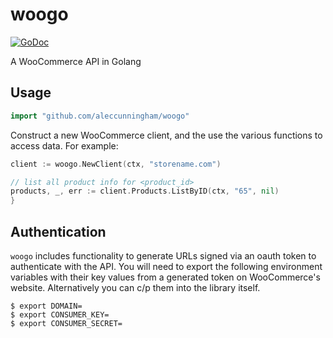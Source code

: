 # woogo

[![GoDoc](https://godoc.org/github.com/aleccunningham/woogo?status.svg)](https://godoc.org/github.com/aleccunningham/woogo)

A WooCommerce API in Golang

## Usage

```Go
import "github.com/aleccunningham/woogo"
```

Construct a new WooCommerce client, and the use the various functions to access data. For example:

```Go
client := woogo.NewClient(ctx, "storename.com")

// list all product info for <product_id>
products, _, err := client.Products.ListByID(ctx, "65", nil)
}
```

## Authentication

`woogo` includes functionality to generate URLs signed via an oauth token to authenticate with the API. You will need to export the following environment variables with their key values from a generated token on WooCommerce's website. Alternatively you can c/p them into the library itself.

```
$ export DOMAIN=
$ export CONSUMER_KEY=
$ export CONSUMER_SECRET=
```
